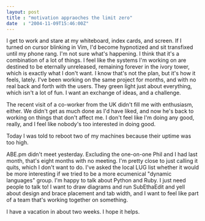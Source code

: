 ```yaml
---
layout: post
title : "motivation appraoches the limit zero"
date  : "2004-11-09T15:46:00Z"
---
```

I get to work and stare at my whiteboard, index cards, and screen.  If I turned on cursor blinking in Vim, I'd become hypnotized and sit transfixed until my phone rang.  I'm not sure what's happening.  I think that it's a combination of a lot of things.  I feel like the systems I'm working on are destined to be eternally unreleased, remaining forever in the ivory tower, which is exactly what I don't want.  I know that's not the plan, but it's how it feels, lately. I've been working on the same project for months, and with no real back and forth with the users.  They green light just about everything, which isn't a lot of fun.  I want an exchange of ideas, and a challenge.

The recent visit of a co-worker from the UK didn't fill me with enthusiasm, either.  We didn't get as much done as I'd have liked, and now he's back to working on things that don't affect me.  I don't feel like I'm doing any good, really, and I feel like nobody's too interested in doing good.

Today I was told to reboot two of my machines because their uptime was too high.

ABE.pm didn't meet yesterday.  Excluding the one-on-one Phil and I had last month, that's eight months with no meeting.  I'm pretty close to just calling it quits, which I don't want to do.  I've asked the local LUG list whether it would be more interesting if we tried to be a more ecumenical "dynamic languages" group.  I'm happy to talk about Python and Ruby.  I just need people to talk to!  I want to draw diagrams and run SubEthaEdit and yell about design and brace placement and tab width, and I want to feel like part of a team that's working together on something.

I have a vacation in about two weeks.  I hope it helps.

